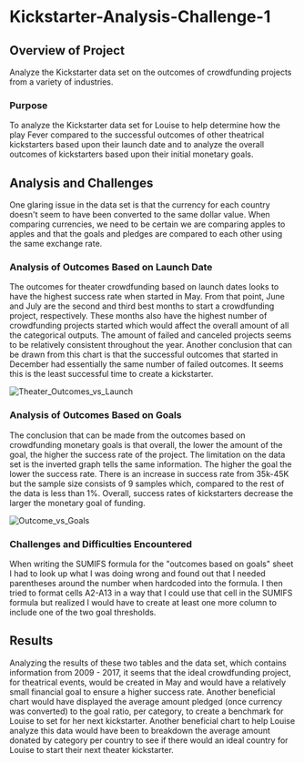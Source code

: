 # Kickstarter-Analysis-Challenge-1
## Overview of Project 
Analyze the Kickstarter data set on the outcomes of crowdfunding projects from a variety of industries. 
### Purpose
To analyze the Kickstarter data set for Louise to help determine how the play Fever compared to the successful outcomes of other theatrical kickstarters based upon their launch date and to analyze the overall outcomes of kickstarters based upon their initial monetary goals.
## Analysis and Challenges
One glaring issue in the data set is that the currency for each country doesn't seem to have been converted to the same dollar value. When comparing currencies, we need to be certain we are comparing apples to apples and that the goals and pledges are compared to each other using the same exchange rate. 
### Analysis of Outcomes Based on Launch Date
The outcomes for theater crowdfunding based on launch dates looks to have the highest success rate when started in May. From that point, June and July are the second and third best months to start a crowdfunding project, respectively. These months also have the highest number of crowdfunding projects started which would affect the overall amount of all the categorical outputs. The amount of failed and canceled projects seems to be relatively consistent throughout the year. Another conclusion that can be drawn from this chart is that the successful outcomes that started in December had essentially the same number of failed outcomes. It seems this is the least successful time to create a kickstarter.   

![Theater_Outcomes_vs_Launch ](https://user-images.githubusercontent.com/95573310/146690195-b68c2099-39f4-4004-ab33-85a116743868.png)
### Analysis of Outcomes Based on Goals
The conclusion that can be made from the outcomes based on crowdfunding monetary goals is that overall, the lower the amount of the goal, the higher the success rate of the project. The limitation on the data set is the inverted graph tells the same information. The higher the goal the lower the success rate. There is an increase in success rate from 35k-45K but the sample size consists of 9 samples which, compared to the rest of the data is less than 1%. Overall, success rates of kickstarters decrease the larger the monetary goal of funding.

![Outcome_vs_Goals](https://user-images.githubusercontent.com/95573310/146690296-abb28b30-eacb-4735-aaf4-158b8ff6630e.png)

### Challenges and Difficulties Encountered
When writing the SUMIFS formula for the "outcomes based on goals" sheet I had to look up what I was doing wrong and found out that I needed parentheses around the number when hardcoded into the formula. I then tried to format cells A2-A13 in a way that I could use that cell in the SUMIFS formula but realized I would have to create at least one more column to include one of the two goal thresholds. 
## Results
Analyzing the results of these two tables and the data set, which contains information from 2009 - 2017, it seems that the ideal crowdfunding project, for theatrical events, would be created in May and would have a relatively small financial goal to ensure a higher success rate. Another beneficial chart would have displayed the average amount pledged (once currency was converted) to the goal ratio, per category, to create a benchmark for Louise to set for her next kickstarter. Another beneficial chart to help Louise analyze this data would have been to breakdown the average amount donated by category per country to see if there would an ideal country for Louise to start their next theater kickstarter.



